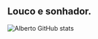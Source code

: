## Louco e sonhador. 
![Alberto GitHub stats](https://github-readme-stats.vercel.app/api?username=albertojbe&show_icons=true&theme=highcontrast)
